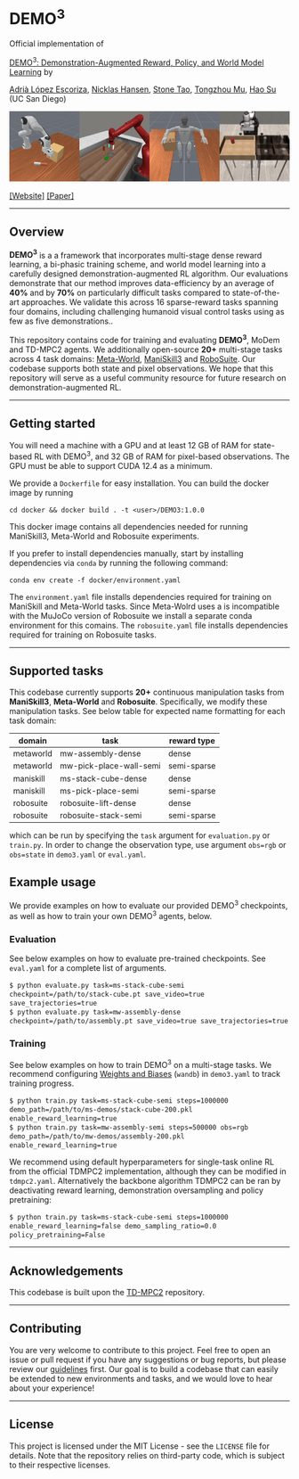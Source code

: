 <h1>DEMO<sup>3</sup></span></h1>

Official implementation of

[DEMO<sup>3</sup>: Demonstration-Augmented Reward, Policy, and World Model Learning](https://sites.google.com/view/icml2025demo3) by

[Adrià López Escoriza](https://adrialopezescoriza.github.io), [Nicklas Hansen](https://nicklashansen.github.io), [Stone Tao](https://www.stoneztao.com/), [Tongzhou Mu](https://cseweb.ucsd.edu/~t3mu/), [Hao Su](https://cseweb.ucsd.edu/~haosu) (UC San Diego)</br>

<img src="assets/0.gif" width="25%"><img src="assets/1.gif" width="25%"><img src="assets/2.gif" width="25%"><img src="assets/3.gif" width="25%"></br>

[[Website]](https://sites.google.com/view/icml2025demo3) [[Paper]](https://arxiv.org/abs/2310.16828)

----

## Overview

**DEMO<sup>3</sup>** is a a framework that incorporates multi-stage dense reward learning, a bi-phasic training scheme, and world model learning into a carefully designed demonstration-augmented RL algorithm. Our evaluations demonstrate that our method improves data-efficiency by an average of **40%** and by **70%** on particularly difficult tasks compared to state-of-the-art approaches. We validate this across 16 sparse-reward tasks spanning four domains, including challenging humanoid visual control tasks using as few as five demonstrations.. 

<!-- <img src="assets/8.png" width="100%" style="max-width: 640px"><br/> -->

This repository contains code for training and evaluating **DEMO<sup>3</sup>**, MoDem and TD-MPC2 agents. We additionally open-source **20+** multi-stage tasks across 4 task domains: [Meta-World](https://meta-world.github.io/), [ManiSkill3](https://maniskill.readthedocs.io/en/latest/#) and [RoboSuite](https://robosuite.ai/). Our codebase supports both state and pixel observations. We hope that this repository will serve as a useful community resource for future research on demonstration-augmented RL.

----

## Getting started

You will need a machine with a GPU and at least 12 GB of RAM for state-based RL with DEMO<sup>3</sup>, and 32 GB of RAM for pixel-based observations. The GPU must be able to support CUDA 12.4 as a minimum.

We provide a `Dockerfile` for easy installation. You can build the docker image by running

```
cd docker && docker build . -t <user>/DEMO3:1.0.0
```

This docker image contains all dependencies needed for running ManiSkill3, Meta-World and Robosuite experiments.

If you prefer to install dependencies manually, start by installing dependencies via `conda` by running the following command:

```
conda env create -f docker/environment.yaml
```

The `environment.yaml` file installs dependencies required for training on ManiSkill and Meta-World tasks. Since Meta-Wolrd uses a is incompatible with the MuJoCo version of Robosuite we install a separate conda environment for this comains. The `robosuite.yaml` file installs dependencies required for training on Robosuite tasks.

----

## Supported tasks

This codebase currently supports **20+** continuous manipulation tasks from **ManiSkill3**, **Meta-World** and **Robosuite**. Specifically, we modify these manipulation tasks. See below table for expected name formatting for each task domain:

| domain | task | reward type
| --- | --- | --- |
| metaworld | mw-assembly-dense         | dense
| metaworld | mw-pick-place-wall-semi   | semi-sparse
| maniskill | ms-stack-cube-dense       | dense
| maniskill | ms-pick-place-semi        | semi-sparse
| robosuite | robosuite-lift-dense      | dense
| robosuite | robosuite-stack-semi      | semi-sparse


which can be run by specifying the `task` argument for `evaluation.py` or `train.py`. In order to change the observation type, use argument `obs=rgb` or `obs=state` in `demo3.yaml` or `eval.yaml`.


## Example usage

We provide examples on how to evaluate our provided DEMO<sup>3</sup> checkpoints, as well as how to train your own DEMO<sup>3</sup> agents, below.

### Evaluation

See below examples on how to evaluate pre-trained checkpoints. See `eval.yaml` for a complete list of arguments.

```
$ python evaluate.py task=ms-stack-cube-semi checkpoint=/path/to/stack-cube.pt save_video=true save_trajectories=true
$ python evaluate.py task=mw-assembly-dense checkpoint=/path/to/assembly.pt save_video=true save_trajectories=true
```

### Training

See below examples on how to train DEMO<sup>3</sup> on a multi-stage tasks. We recommend configuring [Weights and Biases](https://wandb.ai) (`wandb`) in `demo3.yaml` to track training progress.

```
$ python train.py task=ms-stack-cube-semi steps=1000000 demo_path=/path/to/ms-demos/stack-cube-200.pkl enable_reward_learning=true
$ python train.py task=mw-assembly-semi steps=500000 obs=rgb demo_path=/path/to/mw-demos/assembly-200.pkl enable_reward_learning=true
```

We recommend using default hyperparameters for single-task online RL from the official TDMPC2 implementation, although they can be modified in `tdmpc2.yaml`. Alternatively the backbone algorithm TDMPC2 can be ran by deactivating reward learning, demonstration oversampling and policy pretraining:

```
$ python train.py task=ms-stack-cube-semi steps=1000000 enable_reward_learning=false demo_sampling_ratio=0.0 policy_pretraining=False
```

----

## Acknowledgements
This codebase is built upon the [TD-MPC2](https://github.com/nicklashansen/tdmpc2) repository.

----

## Contributing

You are very welcome to contribute to this project. Feel free to open an issue or pull request if you have any suggestions or bug reports, but please review our [guidelines](CONTRIBUTING.md) first. Our goal is to build a codebase that can easily be extended to new environments and tasks, and we would love to hear about your experience!

----

## License

This project is licensed under the MIT License - see the `LICENSE` file for details. Note that the repository relies on third-party code, which is subject to their respective licenses.
